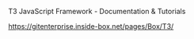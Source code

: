 T3 JavaScript Framework - Documentation & Tutorials

https://gitenterprise.inside-box.net/pages/Box/T3/
